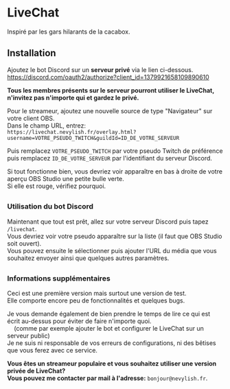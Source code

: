# LiveChat

Inspiré par les gars hilarants de la cacabox.

## Installation

Ajoutez le bot Discord sur un **serveur privé** via le lien ci-dessous.<br>
https://discord.com/oauth2/authorize?client_id=1379921658109890610<br>

**Tous les membres présents sur le serveur pourront utiliser le LiveChat, n'invitez pas n'importe qui et gardez le privé.**<br>

Pour le streameur, ajoutez une nouvelle source de type "Navigateur" sur votre client OBS.<br>
Dans le champ URL, entrez: <br>`https://livechat.nevylish.fr/overlay.html?username=VOTRE_PSEUDO_TWITCH&guildId=ID_DE_VOTRE_SERVEUR `<br>

Puis remplacez `VOTRE_PSEUDO_TWITCH` par votre pseudo Twitch de préférence puis remplacez `ID_DE_VOTRE_SERVEUR` par l'identifiant du serveur Discord.<br>

Si tout fonctionne bien, vous devriez voir apparaître en bas à droite de votre aperçu OBS Studio une petite bulle verte.<br>
Si elle est rouge, vérifiez pourquoi.<br>

##

### Utilisation du bot Discord

Maintenant que tout est prêt, allez sur votre serveur Discord puis tapez `/livechat`.<br>
Vous devriez voir votre pseudo apparaître sur la liste (il faut que OBS Studio soit ouvert).<br>
Vous pouvez ensuite le sélectionner puis ajouter l'URL du média que vous souhaitez envoyer ainsi que quelques autres paramètres.

##

### Informations supplémentaires

Ceci est une première version mais surtout une version de test.<br>
Elle comporte encore peu de fonctionnalités et quelques bugs.<br>

Je vous demande également de bien prendre le temps de lire ce qui est écrit au-dessus pour éviter de faire n'importe quoi.<br>
&nbsp;&nbsp;&nbsp;&nbsp;(comme par exemple ajouter le bot et configurer le LiveChat sur un serveur public)<br>
Je ne suis ni responsable de vos erreurs de configurations, ni des bêtises que vous ferez avec ce service.<br>

**Vous êtes un streameur populaire et vous souhaitez utiliser une version privée de LiveChat?<br>
Vous pouvez me contacter par mail à l'adresse:** `bonjour@nevylish.fr`.
